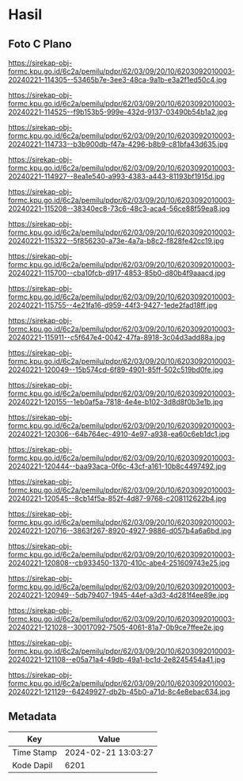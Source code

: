 # Hasil

## Foto C Plano

https://sirekap-obj-formc.kpu.go.id/6c2a/pemilu/pdpr/62/03/09/20/10/6203092010003-20240221-114305--53465b7e-3ee3-48ca-9a1b-e3a2f1ed50c4.jpg

https://sirekap-obj-formc.kpu.go.id/6c2a/pemilu/pdpr/62/03/09/20/10/6203092010003-20240221-114525--f9b153b5-999e-432d-9137-03490b54b1a2.jpg

https://sirekap-obj-formc.kpu.go.id/6c2a/pemilu/pdpr/62/03/09/20/10/6203092010003-20240221-114733--b3b900db-f47a-4296-b8b9-c81bfa43d635.jpg

https://sirekap-obj-formc.kpu.go.id/6c2a/pemilu/pdpr/62/03/09/20/10/6203092010003-20240221-114927--8ea1e540-a993-4383-a443-81193bf1915d.jpg

https://sirekap-obj-formc.kpu.go.id/6c2a/pemilu/pdpr/62/03/09/20/10/6203092010003-20240221-115208--38340ec8-73c6-48c3-aca4-56ce88f59ea8.jpg

https://sirekap-obj-formc.kpu.go.id/6c2a/pemilu/pdpr/62/03/09/20/10/6203092010003-20240221-115322--5f856230-a73e-4a7a-b8c2-f828fe42cc19.jpg

https://sirekap-obj-formc.kpu.go.id/6c2a/pemilu/pdpr/62/03/09/20/10/6203092010003-20240221-115700--cba10fcb-d917-4853-85b0-d80b4f9aaacd.jpg

https://sirekap-obj-formc.kpu.go.id/6c2a/pemilu/pdpr/62/03/09/20/10/6203092010003-20240221-115755--4e21fa16-d959-44f3-9427-1ede2fad18ff.jpg

https://sirekap-obj-formc.kpu.go.id/6c2a/pemilu/pdpr/62/03/09/20/10/6203092010003-20240221-115911--c5f647e4-0042-47fa-8918-3c04d3add88a.jpg

https://sirekap-obj-formc.kpu.go.id/6c2a/pemilu/pdpr/62/03/09/20/10/6203092010003-20240221-120049--15b574cd-6f89-4901-85ff-502c519bd0fe.jpg

https://sirekap-obj-formc.kpu.go.id/6c2a/pemilu/pdpr/62/03/09/20/10/6203092010003-20240221-120155--1eb0af5a-7818-4e4e-b102-3d8d8f0b3e1b.jpg

https://sirekap-obj-formc.kpu.go.id/6c2a/pemilu/pdpr/62/03/09/20/10/6203092010003-20240221-120306--64b764ec-4910-4e97-a938-ea60c6eb1dc1.jpg

https://sirekap-obj-formc.kpu.go.id/6c2a/pemilu/pdpr/62/03/09/20/10/6203092010003-20240221-120444--baa93aca-0f6c-43cf-a161-10b8c4497492.jpg

https://sirekap-obj-formc.kpu.go.id/6c2a/pemilu/pdpr/62/03/09/20/10/6203092010003-20240221-120545--8cb14f5a-852f-4d87-9768-c208112622b4.jpg

https://sirekap-obj-formc.kpu.go.id/6c2a/pemilu/pdpr/62/03/09/20/10/6203092010003-20240221-120716--3863f267-8920-4927-9886-d057b4a6a6bd.jpg

https://sirekap-obj-formc.kpu.go.id/6c2a/pemilu/pdpr/62/03/09/20/10/6203092010003-20240221-120808--cb933450-1370-410c-abe4-251609743e25.jpg

https://sirekap-obj-formc.kpu.go.id/6c2a/pemilu/pdpr/62/03/09/20/10/6203092010003-20240221-120949--5db79407-1945-44ef-a3d3-4d281f4ee89e.jpg

https://sirekap-obj-formc.kpu.go.id/6c2a/pemilu/pdpr/62/03/09/20/10/6203092010003-20240221-121028--30017092-7505-4061-81a7-0b9ce7ffee2e.jpg

https://sirekap-obj-formc.kpu.go.id/6c2a/pemilu/pdpr/62/03/09/20/10/6203092010003-20240221-121108--e05a71a4-49db-49a1-bc1d-2e8245454a41.jpg

https://sirekap-obj-formc.kpu.go.id/6c2a/pemilu/pdpr/62/03/09/20/10/6203092010003-20240221-121129--64249927-db2b-45b0-a71d-8c4e8ebac634.jpg


## Metadata

| Key        | Value               |
| ---------- | ------------------- |
| Time Stamp | 2024-02-21 13:03:27 |
| Kode Dapil | 6201                |



